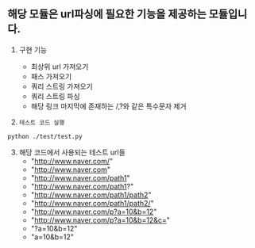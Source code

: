 

해당 모듈은 url파싱에 필요한 기능을 제공하는 모듈입니다.
-----


1. 구현 기능
    * 최상위 url 가져오기
    * 패스 가져오기
    * 쿼리 스트링 가져오기
    * 쿼리 스트링 파싱
    * 해당 링크 마지막에 존재하는 /,?와 같은 특수문자 제거

2. `테스트 코드 실행`

```
python ./test/test.py
```


3. 해당 코드에서 사용되는 테스트 url들
    * "http://www.naver.com/"
    * "http://www.naver.com"
    * "http://www.naver.com/path1"
    * "http://www.naver.com/path1?"
    * "http://www.naver.com/path1/path2"
    * "http://www.naver.com/path1/path2/"
    * "http://www.naver.com/p?a=10&b=12"
    * "http://www.naver.com/p?a=10&b=12&c="
    * "?a=10&b=12"
    * "a=10&b=12"
